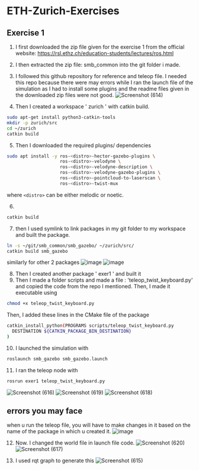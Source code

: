 # ETH-Zurich-Exercises

## Exercise 1
1) I first downloaded the zip file given for the exercise 1 from the official website: https://rsl.ethz.ch/education-students/lectures/ros.html
2) I then extracted the zip file: smb_common into the git folder i made.
3) I followed this github repository for reference and teleop file. I needed this repo because there were may errors while I ran the launch file of the simulation as I had to install some plugins and the readme files given in the downloaded zip files were not good.
![Screenshot (614)](https://user-images.githubusercontent.com/106007058/185797804-efcc508d-8172-4d73-bbf3-dc70ad7a471f.png)


4) Then I created a workspace ' zurich ' with catkin build.
``` bash
sudo apt-get install python3-catkin-tools
mkdir -p zurich/src
cd ~/zurich
catkin build
```

5) Then I downloaded the required plugins/ dependencies
``` bash
sudo apt install -y ros-<distro>-hector-gazebo-plugins \
                    ros-<distro>-velodyne \
                    ros-<distro>-velodyne-description \
                    ros-<distro>-velodyne-gazebo-plugins \
                    ros-<distro>-pointcloud-to-laserscan \
                    ros-<distro>-twist-mux
```
where `<distro>` can be either melodic or noetic.

6) 
``` bash
catkin build
```
7) then I used symlink to link packages in my git folder to my workspace and built the package.

``` bash
ln -s ~/git/smb_common/smb_gazebo/ ~/zurich/src/
catkin build smb_gazebo
```
similarly for other 2 packages
![image](https://user-images.githubusercontent.com/106007058/185797139-fb71766b-0c56-4bd7-8c29-ea3da9a58a13.png)
![image](https://user-images.githubusercontent.com/106007058/185797184-160c7756-1b34-4ee3-9a46-81d8542732f2.png)

8) Then I created another package ' exer1 ' and built it
9) Then I made a folder scripts and made a file : 'teleop_twist_keyboard.py' and copied the code from the repo I mentioned. Then, I made it executable using
```bash
chmod +x teleop_twist_keyboard.py
```
Then, I added these lines in the CMake file of the package
```bash
catkin_install_python(PROGRAMS scripts/teleop_twist_keyboard.py
  DESTINATION ${CATKIN_PACKAGE_BIN_DESTINATION}
)
```

10) I launched the simulation with 
```bash
roslaunch smb_gazebo smb_gazebo.launch
```
11) I ran the teleop node with
```bash
rosrun exer1 teleop_twist_keyboard.py
```
![Screenshot (616)](https://user-images.githubusercontent.com/106007058/185797607-63b61223-7e58-440b-84ab-f3ae2f44648b.png)
![Screenshot (619)](https://user-images.githubusercontent.com/106007058/185797648-0f0c27bd-d605-4d1a-bad4-29a4b2360088.png)
![Screenshot (618)](https://user-images.githubusercontent.com/106007058/185797628-84a263e9-5488-48a5-b874-8d01c6861f2b.png)

## errors you may face

when u run the teleop file, you will have to make changes in it based on the name of the package in which u created it.
![image](https://user-images.githubusercontent.com/106007058/185798185-d1128b2d-8784-4a18-ae19-4642ce52cf6a.png)

12) Now. I changed the world file in launch file code.
![Screenshot (620)](https://user-images.githubusercontent.com/106007058/185801334-9bfd43f2-5286-417f-b790-9988e34c4bba.png)
![Screenshot (617)](https://user-images.githubusercontent.com/106007058/185801349-ffa64c3d-04b7-4fa1-b473-bcd0f27b6774.png)

13) I used rqt graph to generate this
![Screenshot (615)](https://user-images.githubusercontent.com/106007058/185801450-50475eca-ca65-4a8c-8848-14de24caca85.png)









 
